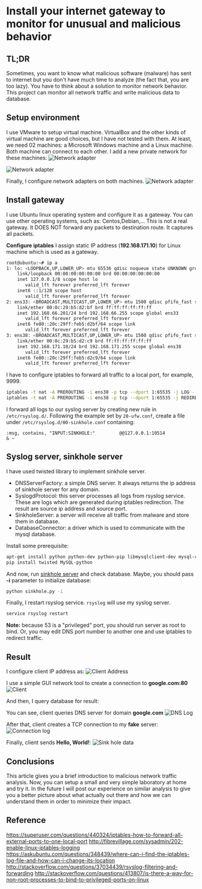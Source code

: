 # Install your internet gateway to monitor for unusual and malicious behavior
## TL;DR
Sometimes, you want to know what malicious software (malware) has sent to internet but you don't have much time to analyze (the fact that, you are too lazy). You have to think about a solution to monitor network behavior. This project can monitor all network traffic and write malicious data to database.

## Setup environment
I use VMware to setup virtual machine. VirtualBox and the other kinds of virtual machine are good choices, but I have not tested with them. At least, we need 02 machines: a Microsoft Windows machine and a Linux machine. Both machine can connect to each other.
I add a new private network for these machines:
![Network adapter](screenshots/adapter_config.PNG "edit network adapter")

![Network adapter](screenshots/config_ip.PNG "edit network adapter")

Finally, I configure network adapters on both machines.
![Network adapter](screenshots/net_adapter.PNG "Network adapter")


## Install gateway
I use Ubuntu linux operating system and configure it as a gateway. You can use other operating systems, such as: Centos,Debian,... This is not a real gateway. It DOES NOT forward any packets to destination route. It captures all packets.

**Configure iptables**
I assign static IP address (**192.168.171.10**) for Linux machine which is used as a gateway.
``` bash
root@ubuntu:~# ip a
1: lo: <LOOPBACK,UP,LOWER_UP> mtu 65536 qdisc noqueue state UNKNOWN group default qlen 1
    link/loopback 00:00:00:00:00:00 brd 00:00:00:00:00:00
    inet 127.0.0.1/8 scope host lo
       valid_lft forever preferred_lft forever
    inet6 ::1/128 scope host
       valid_lft forever preferred_lft forever
2: ens33: <BROADCAST,MULTICAST,UP,LOWER_UP> mtu 1500 qdisc pfifo_fast state UP group default qlen 1000
    link/ether 00:0c:29:b5:d2:bf brd ff:ff:ff:ff:ff:ff
    inet 192.168.66.201/24 brd 192.168.66.255 scope global ens33
       valid_lft forever preferred_lft forever
    inet6 fe80::20c:29ff:feb5:d2bf/64 scope link
       valid_lft forever preferred_lft forever
3: ens38: <BROADCAST,MULTICAST,UP,LOWER_UP> mtu 1500 qdisc pfifo_fast state UP group default qlen 1000
    link/ether 00:0c:29:b5:d2:c9 brd ff:ff:ff:ff:ff:ff
    inet 192.168.171.10/24 brd 192.168.171.255 scope global ens38
       valid_lft forever preferred_lft forever
    inet6 fe80::20c:29ff:feb5:d2c9/64 scope link
       valid_lft forever preferred_lft forever
```

I have to configure iptables to forward all traffic to a local port, for example, 9999.
``` bash
iptables -t nat -A PREROUTING -i ens38 -p tcp --dport 1:65535 -j LOG --log-prefix "INPUT:SINKHOLE:" --log-level 6
iptables -t nat -A PREROUTING -i ens38 -p tcp --dport 1:65535 -j REDIRECT --to-ports 9999
```
I forward all logs to our syslog server by creating new rule in `/etc/rsyslog.d/`. Following the example set by `20-ufw.conf`, create a file under `/etc/rsyslog.d/00-sinkhole.conf` containing:

```
:msg, contains, "INPUT:SINKHOLE:"         @@127.0.0.1:10514
& ~
```


## Syslog server, sinkhole server
I have used twisted library to implement sinkhole server.
 - DNSServerFactory: a simple DNS server. It always returns the ip address of sinkhole server for any domain.
 - SyslogdProtocol: this server processes all logs from rsyslog service. These are logs which are generated during iptables redirection. The result are source ip address and source port.
 - SinkholeServer: a server will receive all traffic from malware and store them in database.
 - DatabaseConnector: a driver which is used to communicate with the mysql database.

Install some prerequisite:
``` bash
apt-get install python python-dev python-pip libmysqlclient-dev mysql-client
pip install twisted MySQL-python
```

And now, run [sinkhole server](sinkhole-server/sinkhole.py) and check database. Maybe, you should pass **-i** parameter to initialize database:
``` bash
python sinkhole.py -i
```
Finally, I restart rsyslog service. `rsyslog` will use my syslog server.
``` bash
service rsyslog restart
```
**Note:** because 53 is a "privileged" port, you should run server as root to bind. Or, you may edit DNS port number to another one and use iptables to redirect traffic.

## Result
I configure client IP address as:
![Client Address](screenshots/client_ip.PNG "Client IP Address")

I use a simple GUI network tool to create a connection to **google.com:80**
![Client](screenshots/client.PNG "Client")

And then, I query database for result:

You can see, client queries DNS server for domain **google.com**
![DNS Log](screenshots/dns_log.PNG "DNS log")

After that, client creates a TCP connection to my **fake** server:
![Connection log](screenshots/connection_log.PNG "Connection log")

Finally, client sends **Hello, World!**:
![Sink hole data](screenshots/sinkhole_data.PNG "Sink hole data")

## Conclusions
This article gives you a brief introduction to malicious network traffic analysis. Now, you can setup a small and very simple laboratory at home and try it. In the future I will post our experience on similar analysis to give you a better picture about what actually out there and how we can understand them in order to minimize their impact.

## Reference
https://superuser.com/questions/440324/iptables-how-to-forward-all-external-ports-to-one-local-port
http://fibrevillage.com/sysadmin/202-enable-linux-iptables-logging
https://askubuntu.com/questions/348439/where-can-i-find-the-iptables-log-file-and-how-can-i-change-its-location
http://stackoverflow.com/questions/37034439/rsyslog-filtering-and-forwarding
http://stackoverflow.com/questions/413807/is-there-a-way-for-non-root-processes-to-bind-to-privileged-ports-on-linux